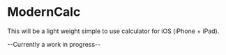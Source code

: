 # ModernCalc
This will be a light weight simple to use calculator for iOS (iPhone + iPad).

--Currently a work in progress--

